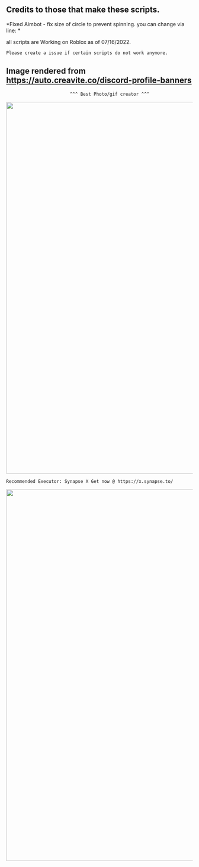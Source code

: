 ## Credits to those that make these scripts. ##

*Fixed Aimbot - fix size of circle to prevent spinning. you can change via line: *

all scripts are Working on Roblox as of 07/16/2022.

    Please create a issue if certain scripts do not work anymore.

## Image rendered from https://auto.creavite.co/discord-profile-banners ## 
                            ^^^ Best Photo/gif creator ^^^

<div id="header" align="center">
  <img src="https://cdn.discordapp.com/attachments/959960084140683264/997330826670915654/standard_3.gif" width="1000"/>
</div>


    Recommended Executor: Synapse X Get now @ https://x.synapse.to/
<div id="header" align="center">
  <img src="https://user-images.githubusercontent.com/93635451/179141955-9681b2e7-7acd-480c-8959-f1f2d06156af.gif" width="1000"/>
</div>




